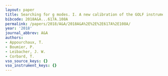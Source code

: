 ```yaml
---
layout: paper
title: Searching for g modes. I. A new calibration of the GOLF instrument
bibcode: 2018A&A...617A.108A
permalink: /papers/2018/A&A/2018A&A%2E%2E%2E617A%2E108A/
year: '2018'
journal_abbrev: A&A
authors:
- Appourchaux, T.
- Boumier, P.
- Leibacher, J. W.
- Corbard, T.
vso_source_keys: {}
vso_instrument_keys: {}
---
```

